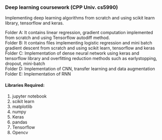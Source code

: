 ### Deep learning coursework (CPP Univ. cs5990)
Implementing deep learning algorithms from scratch and using scikit learn library, tensorflow and keras.

Folder A: It contains linear regression, gradient computation implemented from scratch and using Tensorflow autodiff method.<br/>
Folder B: It contains files implementing logistic regression and mini batch gradient descent from scratch and using scikit learn, tensorflow and keras <br/>
Folder C: Implementation of dense neural network using keras and tensorflow library and overfitting reduction methods such as earlystopping, dropout, mini-batch <br/>
Folder D: Implementation of CNN, transfer learning and data augmentation <br/>
Folder E: Implementation of RNN 

#### Libraries Required:
1. jupyter notebook
2. scikit learn
3. matplotlib
4. numpy
5. Keras
6. pandas
7. Tensorflow
8. Opencv


